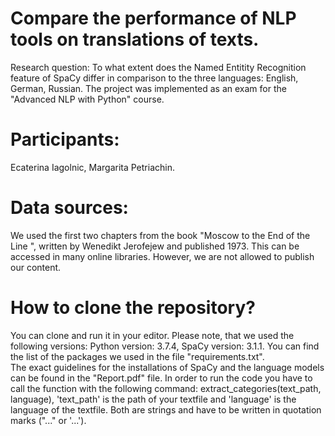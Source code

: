 # Compare the performance of NLP tools on translations of texts. 
Research question: To what extent does the Named Entitity Recognition feature of SpaCy differ in comparison to the three languages: English, German, Russian. 
The project was implemented as an exam for the "Advanced NLP with Python" course. 
# Participants: 
Ecaterina Iagolnic, Margarita Petriachin. 
# Data sources: 
We used the first two chapters from the book "Moscow to the End of the Line ", written by Wenedikt Jerofejew and published 1973. This can be accessed in many online libraries. However, we are not allowed to publish our content. 
# How to clone the repository? 
You can clone and run it in your editor. Please note, that we used the following versions: 
Python version: 3.7.4, 
SpaCy version: 3.1.1. 
You can find the list of the packages we used in the file "requirements.txt".  
The exact guidelines for the installations of SpaCy and the language models can be found in the "Report.pdf" file. 
In order to run the code you have to call the function with the following command: extract_categories(text_path, language), 'text_path' is the path of your textfile and 'language' is the language of the textfile. Both are strings and have to be written in quotation marks ("..." or '...'). 

